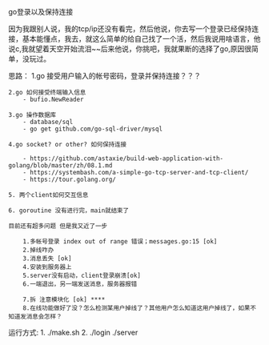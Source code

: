 go登录以及保持连接

因为我跟别人说，我的tcp/ip还没有看完，然后他说，你去写一个登录已经保持连接，基本能懂点，我去，就这么简单的给自己找了一个活，然后我说用啥语言，他说c,我就望着天空开始流泪~~后来他说，你挑吧，我就果断的选择了go,原因很简单，没玩过。

思路：
	1.go 接受用户输入的帐号密码，登录并保持连接？？？

	2.go 如何接受终端输入信息
		- bufio.NewReader

	3.go 操作数据库
		- database/sql
		- go get github.com/go-sql-driver/mysql

	4.go socket? or other? 如何保持连接

		- https://github.com/astaxie/build-web-application-with-golang/blob/master/zh/08.1.md
		- https://systembash.com/a-simple-go-tcp-server-and-tcp-client/
		- https://tour.golang.org/

	5. 两个client如何交互信息

	6. goroutine 没有进行完，main就结束了

	目前还有超多问题 但是我又近了一步

		1.多帐号登录 index out of range 错误；messages.go:15 [ok]
		2.掉线咋办 
		3.消息丢失 [ok]
		4.安装到服务器上
		5.server没有启动，client登录崩溃[ok]
		6.一端退出，另一端发送消息，服务器报错

		7.拆 注意模块化 [ok] ****
		8.在线功能做好了没？怎么检测某用户掉线了？其他用户怎么知道这用户掉线了，如果不知道发消息会怎样？



运行方式:
	1. ./make.sh
	2. ./login ./server